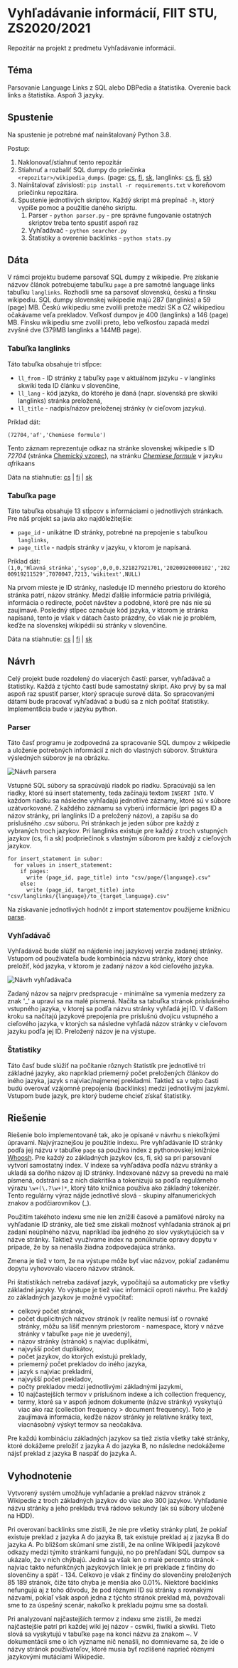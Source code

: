 # Vyhľadávanie informácií, FIIT STU, ZS2020/2021
Repozitár na projekt z predmetu Vyhľadávanie informácií.
## Téma

Parsovanie Language Links z SQL alebo DBPedia a štatistika. Overenie
back links a štatistika. Aspoň 3 jazyky.

## Spustenie

Na spustenie je potrebné mať nainštalovaný Python 3.8.

Postup:

1.  Naklonovať/stiahnuť tento repozitár
2.  Stiahnuť a rozbaliť SQL dumpy do priečinka
    `<repozitar>/wikipedia_dumps`. (page: [cs](https://dumps.wikimedia.org/cswiki/latest/cswiki-latest-page.sql.gz), [fi](https://dumps.wikimedia.org/fiwiki/latest/fiwiki-latest-page.sql.gz), [sk](https://dumps.wikimedia.org/skwiki/latest/skwiki-latest-page.sql.gz), langlinks: [cs](https://dumps.wikimedia.org/cswiki/latest/cswiki-latest-langlinks.sql.gz), [fi](https://dumps.wikimedia.org/fiwiki/latest/fiwiki-latest-langlinks.sql.gz), [sk](https://dumps.wikimedia.org/skwiki/latest/skwiki-latest-langlinks.sql.gz))
3.  Nainštalovať závislosti: `pip install -r requirements.txt` v
    koreňovom priečinku repozitára.
4.  Spustenie jednotlivých skriptov. Každý skript má prepínač `-h`,
    ktorý vypíše pomoc a použitie daného skriptu.
    1.  Parser - `python parser.py` - pre správne fungovanie ostatných
        skriptov treba tento spustiť aspoň raz
    2.  Vyhľadávač - `python searcher.py`
    3.  Štatistiky a overenie backlinks - `python stats.py`

## Dáta

V rámci projektu budeme parsovať SQL dumpy z wikipedie. Pre získanie
názvov článok potrebujeme tabuľku `page` a pre samotné language links
tabuľku `langlinks`. Rozhodli sme sa parsovať slovenskú, českú a fínsku
wikipediu. SQL dumpy slovenskej wikipedie majú 287 (langlinks) a 59
(page) MB. Českú wikipediu sme zvolili pretože medzi SK a CZ wikipediou
očakávame veľa prekladov. Veľkosť dumpov je 400 (langlinks) a 146 (page)
MB. Fínsku wikipediu sme zvolili preto, lebo veľkosťou zapadá medzi
zvyšné dve (379MB langlinks a 144MB page).

### Tabuľka langlinks

Táto tabuľka obsahuje tri stĺpce:

  - `ll_from` - ID stránky z tabuľky `page` v aktuálnom jazyku - v
    langlinks skwiki teda ID článku v slovenčine,
  - `ll_lang` - kód jazyka, do ktorého je daná (napr. slovenská pre
    skwiki langlinks) stránka preložená,
  - `ll_title` - nadpis/názov preloženej stránky (v cieľovom jazyku).

Príklad dát:

`(72704,'af','Chemiese formule')`

Tento záznam reprezentuje odkaz na stránke slovenskej wikipedie s ID
*72704* (stránka [Chemický
vzorec](https://sk.wikipedia.org/wiki/Chemick%C3%BD_vzorec)), na stránku
*[Chemiese formule](https://af.wikipedia.org/wiki/Chemiese_formule)* v
jazyku *af*rikaans

Dáta na stiahnutie:
[cs](https://dumps.wikimedia.org/fiwiki/latest/cswiki-latest-langlinks.sql.gz)
|
[fi](https://dumps.wikimedia.org/fiwiki/latest/fiwiki-latest-langlinks.sql.gz)
|
[sk](https://dumps.wikimedia.org/skwiki/latest/skwiki-latest-langlinks.sql.gz)

### Tabuľka page

Táto tabuľka obsahuje 13 stĺpcov s informáciami o jednotlivých
stránkach. Pre náš projekt sa javia ako najdôležitejšie:

  - `page_id` - unikátne ID stránky, potrebné na prepojenie s tabuľkou
    `langlinks`,
  - `page_title` - nadpis stránky v jazyku, v ktorom je napísaná.

Príklad dát: ` 
(1,0,'Hlavná_stránka','sysop',0,0,0.321827921701,'20200920000102','20200919211529',7070047,7213,'wikitext',NULL)
 `

Na prvom mieste je ID stránky, nasleduje ID menného priestoru do ktorého
stránka patrí, názov stránky. Medzi ďalšie informácie patria privilégiá,
informácia o redirecte, počet návštev a podobné, ktoré pre nás nie sú
zaujímavé. Posledný stĺpec označuje kód jazyka, v ktorom je stránka
napísaná, tento je však v dátach často prázdny, čo však nie je problém,
keďže na slovenskej wikipédii sú stránky v slovenčine.

Dáta na stiahnutie:
[cs](https://dumps.wikimedia.org/fiwiki/latest/cswiki-latest-page.sql.gz)
|
[fi](https://dumps.wikimedia.org/fiwiki/latest/fiwiki-latest-page.sql.gz)
|
[sk](https://dumps.wikimedia.org/skwiki/latest/skwiki-latest-page.sql.gz)

## Návrh

Celý projekt bude rozdelený do viacerých častí: parser, vyhľadávač a
štatistiky. Každá z týchto častí bude samostatný skript. Ako prvý by sa
mal aspoň raz spustiť parser, ktorý spracuje surové dáta. So
spracovanými dátami bude pracovať vyhľadávač a budú sa z nich počítať
štatistiky. Implement8cia bude v jazyku python.

### Parser

Táto časť programu je zodpovedná za spracovanie SQL dumpov z wikipedie a
uloženie potrebných informácií z nich do vlastných súborov. Štruktúra
výsledných súborov je na obrázku.

![Návrh parsera](vinf_parser.png)

Vstupné SQL súbory sa spracúvajú riadok po riadku. Spracúvajú sa len
riadky, ktoré sú insert statementy, teda začínajú textom `INSERT INTO`.
V každom riadku sa následne vyhľadajú jednotlivé záznamy, ktoré sú v
súbore uzátvorkované. Z každého záznamu sa vyberú informácie (pri pages
ID a názov stránky, pri langlinks ID a preložený názov), a zapíšu sa do
príslušného .csv súboru. Pri stránkach je jeden súbor pre každý z
vybraných troch jazykov. Pri langlinks existuje pre každý z troch
vstupných jazykov (cs, fi a sk) podpriečinok s vlastným súborom pre
každý z cieľových jazykov.

    for insert_statement in subor:
      for values in insert_statement:
        if pages:
          write (page_id, page_title) into "csv/page/{language}.csv"
        else:
          write (page_id, target_title) into "csv/langlinks/{language}/to_{target_language}.csv"

Na získavanie jednotlivých hodnôt z import statementov použijeme
knižnicu [parse](https://github.com/r1chardj0n3s/parse).

### Vyhľadávač

Vyhľadávač bude slúžiť na nájdenie inej jazykovej verzie zadanej
stránky. Vstupom od používateľa bude kombinácia názvu stránky, ktorý
chce preložiť, kód jazyka, v ktorom je zadaný názov a kód cieľového
jazyka.

![Návrh vyhľadávača](vinf_vyhladavac.png)

Zadaný názov sa najprv predspracuje - minimálne sa vymenia medzery za
znak '\_' a upraví sa na malé písmená. Načíta sa tabuľka stránok
príslušného vstupného jazyka, v ktorej sa podľa názvu stránky vyhľadá
jej ID. V ďalšom kroku sa načítajú jazykové prepojenia pre príslušnú
dvojicu vstupného a cieľového jazyka, v ktorých sa následne vyhľadá
názov stránky v cieľovom jazyku podľa jej ID. Preložený názov je na
výstupe.

### Štatistiky

Táto časť bude slúžiť na počítanie rôznych štatistík pre jednotlivé tri
základné jazyky, ako napríklad priemerný počet preložených článkov do
iného jazyka, jazyk s najviac/najmenej prekladmi. Taktiež sa v tejto
časti budú overovať vzájomné prepojenia (backlinks) medzi jednotlivými
jazykmi. Vstupom bude jazyk, pre ktorý budeme chcieť získať štatistiky.

## Riešenie

Riešenie bolo implementované tak, ako je opísané v návrhu s niekoľkými
úpravami. Najvýraznejšou je použitie indexu. Pre vyhľadávanie ID
stránky podľa jej názvu v tabuľke `page` sa používa index z
pythonovskej knižnice
[Whoosh](https://whoosh.readthedocs.io/en/latest/index.html). Pre každý
zo základných jazykov (cs, fi, sk) sa pri parsovaní vytvorí samostatný
index. V indexe sa vyhľadáva podľa názvu stránky a ukladá sa doňho názov
aj ID stránky. Indexované názvy sa prevedú na malé písmená, odstráni sa
z nich diakritika a tokenizujú sa podľa regulárneho výrazu
`\w+(\.?\w+)*`, ktorý táto knižnica používa ako základný tokenizér.
Tento regulárny výraz nájde jednotlivé slová - skupiny alfanumerických
znakov a podčiarovníkov (\_).

Použitím takéhoto indexu sme nie len znížili časové a pamäťové nároky na
vyhľadanie ID stránky, ale tiež sme získali možnosť vyhľadania stránok
aj pri zadaní neúplného názvu, napríklad iba jedného zo slov
vyskytujúcich sa v názve stránky. Taktiež využívame index na ponúknutie
opravy dopytu v prípade, že by sa nenašla žiadna zodpovedajúca stránka.

Zmena je tiež v tom, že na výstupe môže byť viac názvov, pokiaľ zadanému
dopytu vyhovovalo viacero názvov stránok.

Pri štatistikách netreba zadávať jazyk, vypočítajú sa automaticky pre
všetky základné jazyky. Vo výstupe je tiež viac informácií oproti
návrhu. Pre každý zo základných jazykov je možné vypočítať:

  - celkový počet stránok,
  - počet duplicitných názvov stránok (v realite nemusí ísť o rovnaké
    stránky, môžu sa líšiť menným priestorom - namespace, ktorý v názve
    stránky v tabuľke `page` nie je uvedený),
  - názov stránky (stránok) s najviac duplikátmi,
  - najvyšší počet duplikátov,
  - počet jazykov, do ktorých existujú preklady,
  - priemerný počet prekladov do iného jazyka,
  - jazyk s najviac prekladmi,
  - najvyšší počet prekladov,
  - počty prekladov medzi jednotlivými základnými jazykmi,
  - 10 najčastejších termov v príslušnom indexe a ich collection
    frequency,
  - termy, ktoré sa v aspoň jednom dokumente (názve stránky) vyskytujú
    viac ako raz (collection frequency \> document frequency). Toto je
    zaujímavá informácia, keďže názov stránky je relatívne krátky text,
    viacnásobný výskyt termov sa neočakáva.

Pre každú kombináciu základných jazykov sa tiež zistia všetky také
stránky, ktoré dokážeme preložiť z jazyka A do jazyka B, no následne
nedokážeme nájsť preklad z jazyka B naspäť do jazyka A.

## Vyhodnotenie

Vytvorený systém umožňuje vyhľadanie a preklad názvov stránok z
Wikipedie z troch základných jazykov do viac ako 300 jazykov. Vyhľadanie
názvu stránky a jeho prekladu trvá rádovo sekundy (ak sú súbory uložené
na HDD).

Pri overovaní backlinks sme zistili, že nie pre všetky stránky platí, že
pokiaľ existuje preklad z jazyka A do jazyka B, tak existuje preklad aj
z jazyka B do jazyka A. Po bližšom skúmaní sme zistili, že na online
Wikipedii jazykové odkazy medzi týmito stránkami fungujú, no po
prehľadaní SQL dumpov sa ukázalo, že v nich chýbajú. Jedná sa však len
o malé percento stránok - najviac takto nefunkčných jazykových liniek je
pri preklade z fínčiny do slovenčiny a späť - 134. Celkovo je však z
fínčiny do slovenčiny preložených 85 189 stránok, čiže táto chyba je
menšia ako 0.01%. Niektoré backlinks nefungujú aj z toho dôvodu, že pod
rôznymi ID sú stránky s rovnakými názvami, pokiaľ však aspoň jedna z
týchto stránok preklad má, považovali sme to za úspešný scenár, nakoľko
k prekladu pojmu sme sa dostali.

Pri analyzovaní najčastejších termov z indexu sme zistili, že medzi
najčastejšie patrí pri každej wiki jej názov - cswiki, fiwiki a skwiki.
Tieto slová sa vyskytujú v tabuľke `page` na konci názvu za znakom \~. V
dokumentácii sme o ich význame nič nenašli, no domnievame sa, že ide o
názvy stránok používateľov, ktoré musia byť rozlíšené naprieč rôznymi
jazykovými mutáciami Wikipedie.
